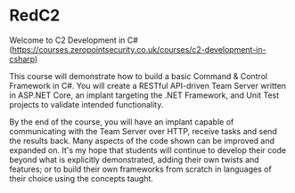 # RedC2

Welcome to C2 Development in C# (https://courses.zeropointsecurity.co.uk/courses/c2-development-in-csharp)

This course will demonstrate how to build a basic Command & Control Framework in C#. You will create a RESTful API-driven Team Server written in ASP.NET Core, an implant targeting the .NET Framework, and Unit Test projects to validate intended functionality.

By the end of the course, you will have an implant capable of communicating with the Team Server over HTTP, receive tasks and send the results back. Many aspects of the code shown can be improved and expanded on. It's my hope that students will continue to develop their code beyond what is explicitly demonstrated, adding their own twists and features; or to build their own frameworks from scratch in languages of their choice using the concepts taught.
